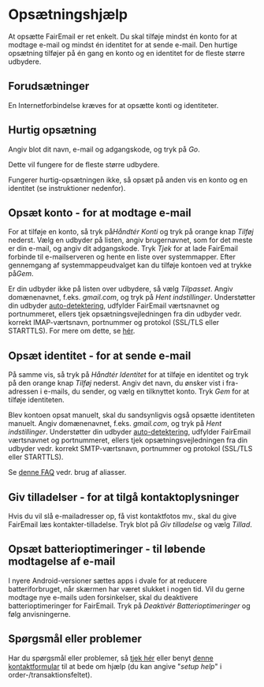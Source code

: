 # Opsætningshjælp

At opsætte FairEmail er ret enkelt. Du skal tilføje mindst én konto for at modtage e-mail og mindst én identitet for at sende e-mail. Den hurtige opsætning tilføjer på én gang en konto og en identitet for de fleste større udbydere.

## Forudsætninger

En Internetforbindelse kræves for at opsætte konti og identiteter.

## Hurtig opsætning

Angiv blot dit navn, e-mail og adgangskode, og tryk på *Go*.

Dette vil fungere for de fleste større udbydere.

Fungerer hurtig-opsætningen ikke, så opsæt på anden vis en konto og en identitet (se instruktioner nedenfor).

## Opsæt konto - for at modtage e-mail

For at tilføje en konto, så tryk på*Håndtér Konti* og tryk på orange knap *Tilføj* nederst. Vælg en udbyder på listen, angiv brugernavnet, som for det meste er din e-mail, og angiv dit adgangskode. Tryk *Tjek* for at lade FairEmail forbinde til e-mailserveren og hente en liste over systemmapper. Efter gennemgang af systemmappeudvalget kan du tilføje kontoen ved at trykke på*Gem*.

Er din udbyder ikke på listen over udbydere, så vælg *Tilpasset*. Angiv domænenavnet, f.eks. *gmail.com*, og tryk på *Hent indstillinger*. Understøtter din udbyder [auto-detektering](https://tools.ietf.org/html/rfc6186), udfylder FairEmail værtsnavnet og portnummeret, ellers tjek opsætningsvejledningen fra din udbyder vedr. korrekt IMAP-værtsnavn, portnummer og protokol (SSL/TLS eller STARTTLS). For mere om dette, se [hér](https://github.com/M66B/FairEmail/blob/master/FAQ.md#authorizing-accounts).

## Opsæt identitet - for at sende e-mail

På samme vis, så tryk på *Håndtér Identitet* for at tilføje en identitet og tryk på den orange knap *Tilføj* nederst. Angiv det navn, du ønsker vist i fra-adressen i e-mails, du sender, og vælg en tilknyttet konto. Tryk *Gem* for at tilføje identiteten.

Blev kontoen opsat manuelt, skal du sandsynligvis også opsætte identiteten manuelt. Angiv domænenavnet, f.eks. *gmail.com*, og tryk på *Hent indstillinger*. Understøtter din udbyder [auto-detektering](https://tools.ietf.org/html/rfc6186), udfylder FairEmail værtsnavnet og portnummeret, ellers tjek opsætningsvejledningen fra din udbyder vedr. korrekt SMTP-værtsnavn, portnummer og protokol (SSL/TLS eller STARTTLS).

Se [denne FAQ](https://github.com/M66B/FairEmail/blob/master/FAQ.md#FAQ9) vedr. brug af aliasser.

## Giv tilladelser - for at tilgå kontaktoplysninger

Hvis du vil slå e-mailadresser op, få vist kontaktfotos mv., skal du give FairEmail læs kontakter-tilladelse. Tryk blot på *Giv tilladelse* og vælg *Tillad*.

## Opsæt batterioptimeringer - til løbende modtagelse af e-mail

I nyere Android-versioner sættes apps i dvale for at reducere batteriforbruget, når skærmen har været slukket i nogen tid. Vil du gerne modtage nye e-mails uden forsinkelser, skal du deaktivere batterioptimeringer for FairEmail. Tryk på *Deaktivér Batterioptimeringer* og følg anvisningerne.

## Spørgsmål eller problemer

Har du spørgsmål eller problemer, så [tjek hér](https://github.com/M66B/FairEmail/blob/master/FAQ.md) eller benyt [ denne kontaktformular](https://contact.faircode.eu/?product=fairemailsupport) til at bede om hjælp (du kan angive "*setup help*" i order-/transaktionsfeltet).